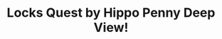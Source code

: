 ---
title: Locks Quest by Hippo Penny Deep View!
layout: scoredetail
permalink: /meta-score/locks-quest
header:
  teaser: /assets/images/locks-quest.jpg
  video:
    id: yaj-s3rn4AU
    provider: youtube
---